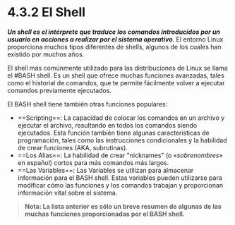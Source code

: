 # 4.3.2 El Shell

___Un shell es el intérprete que traduce los comandos introducidos por un usuario en acciones a realizar por el sistema operativo___. El entorno Linux proporciona muchos tipos diferentes de shells, algunos de los cuales han existido por muchos años.

El shell más comúnmente utilizado para las distribuciones de Linux se llama el #BASH shell. Es un shell que ofrece muchas funciones avanzadas, tales como el historial de comandos, que te permite fácilmente volver a ejecutar comandos previamente ejecutados.

El BASH shell tiene también otras funciones populares:

- ==Scripting==: La capacidad de colocar los comandos en un archivo y ejecutar el archivo, resultando en todos los comandos siendo ejecutados. Esta función también tiene algunas características de programación, tales como las instrucciones condicionales y la habilidad de crear funciones (AKA, subrutinas).
- ==Los Alias==: La habilidad de crear "nicknames" (o «_sobrenombres_» en español) cortos para más comandos más largos.
- ==Las Variables==: Las Variables se utilizan para almacenar información para el BASH shell. Estas variables pueden utilizarse para modificar cómo las funciones y los comandos trabajan y proporcionan información vital sobre el sistema.

> **Nota: La lista anterior es sólo un breve resumen de algunas de las muchas funciones proporcionadas por el BASH shell.**